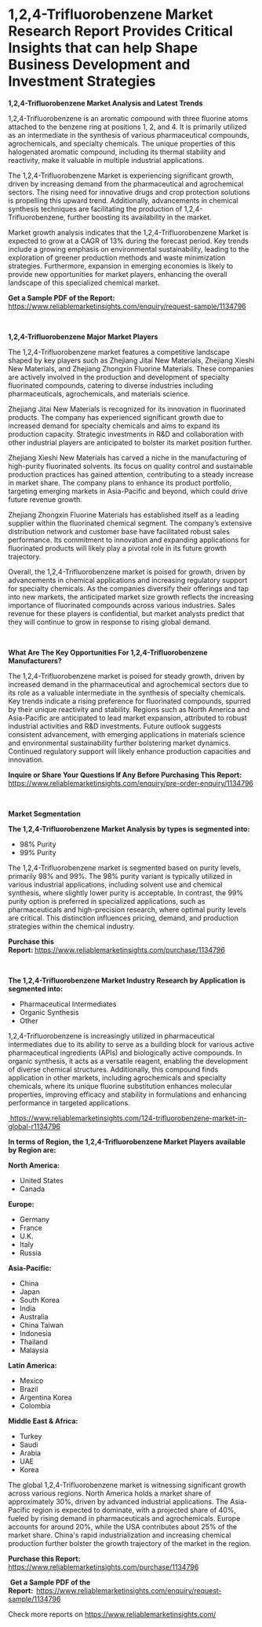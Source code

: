 <p><h1>1,2,4-Trifluorobenzene Market Research Report Provides Critical Insights that can help Shape Business Development and Investment Strategies</h1></p><p><strong>1,2,4-Trifluorobenzene Market Analysis and Latest Trends</strong></p>
<p><p>1,2,4-Trifluorobenzene is an aromatic compound with three fluorine atoms attached to the benzene ring at positions 1, 2, and 4. It is primarily utilized as an intermediate in the synthesis of various pharmaceutical compounds, agrochemicals, and specialty chemicals. The unique properties of this halogenated aromatic compound, including its thermal stability and reactivity, make it valuable in multiple industrial applications.</p><p>The 1,2,4-Trifluorobenzene Market is experiencing significant growth, driven by increasing demand from the pharmaceutical and agrochemical sectors. The rising need for innovative drugs and crop protection solutions is propelling this upward trend. Additionally, advancements in chemical synthesis techniques are facilitating the production of 1,2,4-Trifluorobenzene, further boosting its availability in the market.</p><p>Market growth analysis indicates that the 1,2,4-Trifluorobenzene Market is expected to grow at a CAGR of 13% during the forecast period. Key trends include a growing emphasis on environmental sustainability, leading to the exploration of greener production methods and waste minimization strategies. Furthermore, expansion in emerging economies is likely to provide new opportunities for market players, enhancing the overall landscape of this specialized chemical market.</p></p>
<p><strong>Get a Sample PDF of the Report:&nbsp;</strong> <a href="https://www.reliablemarketinsights.com/enquiry/request-sample/1134796?utm_campaign=2624&utm_medium=2&utm_source=Github&utm_content=ia&utm_term=25032025&utm_id=124-trifluorobenzene">https://www.reliablemarketinsights.com/enquiry/request-sample/1134796</a></p>
<p>&nbsp;</p>
<p><strong>1,2,4-Trifluorobenzene Major Market Players</strong></p>
<p><p>The 1,2,4-Trifluorobenzene market features a competitive landscape shaped by key players such as Zhejiang Jitai New Materials, Zhejiang Xieshi New Materials, and Zhejiang Zhongxin Fluorine Materials. These companies are actively involved in the production and development of specialty fluorinated compounds, catering to diverse industries including pharmaceuticals, agrochemicals, and materials science.</p><p>Zhejiang Jitai New Materials is recognized for its innovation in fluorinated products. The company has experienced significant growth due to increased demand for specialty chemicals and aims to expand its production capacity. Strategic investments in R&D and collaboration with other industrial players are anticipated to bolster its market position further.</p><p>Zhejiang Xieshi New Materials has carved a niche in the manufacturing of high-purity fluorinated solvents. Its focus on quality control and sustainable production practices has gained attention, contributing to a steady increase in market share. The company plans to enhance its product portfolio, targeting emerging markets in Asia-Pacific and beyond, which could drive future revenue growth.</p><p>Zhejiang Zhongxin Fluorine Materials has established itself as a leading supplier within the fluorinated chemical segment. The company’s extensive distribution network and customer base have facilitated robust sales performance. Its commitment to innovation and expanding applications for fluorinated products will likely play a pivotal role in its future growth trajectory.</p><p>Overall, the 1,2,4-Trifluorobenzene market is poised for growth, driven by advancements in chemical applications and increasing regulatory support for specialty chemicals. As the companies diversify their offerings and tap into new markets, the anticipated market size growth reflects the increasing importance of fluorinated compounds across various industries. Sales revenue for these players is confidential, but market analysts predict that they will continue to grow in response to rising global demand.</p></p>
<p>&nbsp;</p>
<p><strong>What Are The Key Opportunities For 1,2,4-Trifluorobenzene Manufacturers?</strong></p>
<p><p>The 1,2,4-Trifluorobenzene market is poised for steady growth, driven by increased demand in the pharmaceutical and agrochemical sectors due to its role as a valuable intermediate in the synthesis of specialty chemicals. Key trends indicate a rising preference for fluorinated compounds, spurred by their unique reactivity and stability. Regions such as North America and Asia-Pacific are anticipated to lead market expansion, attributed to robust industrial activities and R&D investments. Future outlook suggests consistent advancement, with emerging applications in materials science and environmental sustainability further bolstering market dynamics. Continued regulatory support will likely enhance production capacities and innovation.</p></p>
<p><strong>Inquire or Share Your Questions If Any Before Purchasing This Report:</strong> <a href="https://www.reliablemarketinsights.com/enquiry/pre-order-enquiry/1134796?utm_campaign=2624&utm_medium=2&utm_source=Github&utm_content=ia&utm_term=25032025&utm_id=124-trifluorobenzene">https://www.reliablemarketinsights.com/enquiry/pre-order-enquiry/1134796</a></p>
<p>&nbsp;</p>
<p><strong>Market Segmentation</strong></p>
<p><strong>The 1,2,4-Trifluorobenzene Market Analysis by types is segmented into:</strong></p>
<p><ul><li>98% Purity</li><li>99% Purity</li></ul></p>
<p><p>The 1,2,4-Trifluorobenzene market is segmented based on purity levels, primarily 98% and 99%. The 98% purity variant is typically utilized in various industrial applications, including solvent use and chemical synthesis, where slightly lower purity is acceptable. In contrast, the 99% purity option is preferred in specialized applications, such as pharmaceuticals and high-precision research, where optimal purity levels are critical. This distinction influences pricing, demand, and production strategies within the chemical industry.</p></p>
<p><strong>Purchase this Report:&nbsp;</strong><a href="https://www.reliablemarketinsights.com/purchase/1134796?utm_campaign=2624&utm_medium=2&utm_source=Github&utm_content=ia&utm_term=25032025&utm_id=124-trifluorobenzene">https://www.reliablemarketinsights.com/purchase/1134796</a></p>
<p>&nbsp;</p>
<p><strong>The 1,2,4-Trifluorobenzene Market Industry Research by Application is segmented into:</strong></p>
<p><ul><li>Pharmaceutical Intermediates</li><li>Organic Synthesis</li><li>Other</li></ul></p>
<p><p>1,2,4-Trifluorobenzene is increasingly utilized in pharmaceutical intermediates due to its ability to serve as a building block for various active pharmaceutical ingredients (APIs) and biologically active compounds. In organic synthesis, it acts as a versatile reagent, enabling the development of diverse chemical structures. Additionally, this compound finds application in other markets, including agrochemicals and specialty chemicals, where its unique fluorine substitution enhances molecular properties, improving efficacy and stability in formulations and enhancing performance in targeted applications.</p></p>
<p><a href="https://www.reliablemarketinsights.com/124-trifluorobenzene-market-in-global-r1134796?utm_campaign=2624&utm_medium=2&utm_source=Github&utm_content=ia&utm_term=25032025&utm_id=124-trifluorobenzene">&nbsp;https://www.reliablemarketinsights.com/124-trifluorobenzene-market-in-global-r1134796</a></p>
<p><strong>In terms of Region, the 1,2,4-Trifluorobenzene Market Players available by Region are:</strong></p>
<p>
    <p> <strong> North America: </strong>
        <ul>
            <li>United States</li>
            <li>Canada</li>
        </ul>
        </p> 
    <p> <strong> Europe: </strong>
        <ul>
            <li>Germany</li>
            <li>France</li>
            <li>U.K.</li>
            <li>Italy</li>
            <li>Russia</li>
        </ul>
        </p> 
    <p> <strong> Asia-Pacific: </strong>
        <ul>
            <li>China</li>
            <li>Japan</li>
            <li>South Korea</li>
            <li>India</li>
            <li>Australia</li>
            <li>China Taiwan</li>
            <li>Indonesia</li>
            <li>Thailand</li>
            <li>Malaysia</li>
        </ul>
        </p> 
    <p> <strong> Latin America: </strong>
        <ul>
            <li>Mexico</li>
            <li>Brazil</li>
            <li>Argentina Korea</li>
            <li>Colombia</li>
        </ul>
        </p> 
    <p> <strong> Middle East & Africa: </strong>
        <ul>
            <li>Turkey</li>
            <li>Saudi</li>
            <li>Arabia</li>
            <li>UAE</li>
            <li>Korea</li>
        </ul>
    </p>
    </p>
<p><p>The global 1,2,4-Trifluorobenzene market is witnessing significant growth across various regions. North America holds a market share of approximately 30%, driven by advanced industrial applications. The Asia-Pacific region is expected to dominate, with a projected share of 40%, fueled by rising demand in pharmaceuticals and agrochemicals. Europe accounts for around 20%, while the USA contributes about 25% of the market share. China's rapid industrialization and increasing chemical production further bolster the growth trajectory of the market in the region.</p></p>
<p><strong>Purchase this Report: </strong><a href="https://www.reliablemarketinsights.com/purchase/1134796?utm_campaign=2624&utm_medium=2&utm_source=Github&utm_content=ia&utm_term=25032025&utm_id=124-trifluorobenzene">https://www.reliablemarketinsights.com/purchase/1134796</a></p>
<p>&nbsp;<strong>Get a Sample PDF of the Report:&nbsp;&nbsp;</strong><a href="https://www.reliablemarketinsights.com/enquiry/request-sample/1134796?utm_campaign=2624&utm_medium=2&utm_source=Github&utm_content=ia&utm_term=25032025&utm_id=124-trifluorobenzene">https://www.reliablemarketinsights.com/enquiry/request-sample/1134796</a></p>
<p><strong></strong></p>
<p>Check more reports on <a href="https://www.reliablemarketinsights.com/?utm_campaign=2624&utm_medium=2&utm_source=Github&utm_content=ia&utm_term=25032025&utm_id=124-trifluorobenzene">https://www.reliablemarketinsights.com/</a></p>